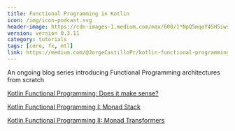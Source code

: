 ```yaml
---
title: Functional Programming in Kotlin
icon: /img/icon-podcast.svg
header-image: https://cdn-images-1.medium.com/max/600/1*NpQ5mqoY4SH5iwsWG35RqQ.jpeg
version: version 0.3.11
category: tutorials
tags: [core, fx, mtl]
link: https://medium.com/@JorgeCastilloPr/kotlin-functional-programming-does-it-make-sense-36ad07e6bacf
---
```

An ongoing blog series introducing Functional Programming architectures from scratch

[Kotlin Functional Programming: Does it make sense?](https://medium.com/@JorgeCastilloPr/kotlin-functional-programming-does-it-make-sense-36ad07e6bacf)

[Kotlin Functional Programming I: Monad Stack](https://medium.com/@JorgeCastilloPr/kotlin-functional-programming-i-monad-stack-518d1bd8fbee)

[Kotlin Functional Programming II: Monad Transformers](https://medium.com/@JorgeCastilloPr/kotlin-functional-programming-ii-monad-transformers-b1f020f14dd8)
